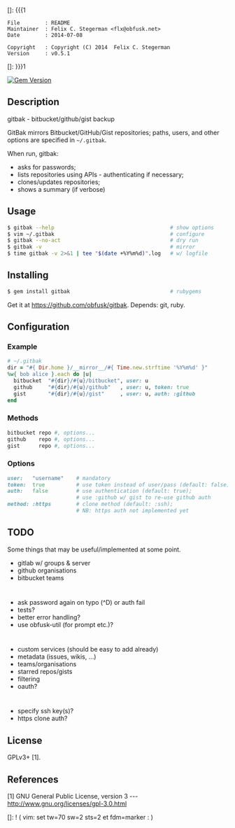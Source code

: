 []: {{{1

    File        : README
    Maintainer  : Felix C. Stegerman <flx@obfusk.net>
    Date        : 2014-07-08

    Copyright   : Copyright (C) 2014  Felix C. Stegerman
    Version     : v0.5.1

[]: }}}1

[![Gem Version](https://badge.fury.io/rb/gitbak.png)](https://rubygems.org/gems/gitbak)

## Description

  gitbak - bitbucket/github/gist backup

  GitBak mirrors Bitbucket/GitHub/Gist repositories; paths, users, and
  other options are specified in `~/.gitbak`.

  When run, gitbak:

  * asks for passwords;
  * lists repositories using APIs - authenticating if necessary;
  * clones/updates repositories;
  * shows a summary (if verbose)

## Usage

```bash
$ gitbak --help                                     # show options
$ vim ~/.gitbak                                     # configure
$ gitbak --no-act                                   # dry run
$ gitbak -v                                         # mirror
$ time gitbak -v 2>&1 | tee "$(date +%Y%m%d)".log   # w/ logfile
```

## Installing

```bash
$ gem install gitbak                                # rubygems
```

  Get it at https://github.com/obfusk/gitbak.  Depends: git, ruby.

## Configuration

### Example

```ruby
# ~/.gitbak
dir = "#{ Dir.home }/__mirror__/#{ Time.new.strftime '%Y%m%d' }"
%w{ bob alice }.each do |u|
  bitbucket  "#{dir}/#{u}/bitbucket", user: u
  github     "#{dir}/#{u}/github"   , user: u, token: true
  gist       "#{dir}/#{u}/gist"     , user: u, auth: :github
end
```

### Methods

```ruby
bitbucket repo #, options...
github    repo #, options...
gist      repo #, options...
```

### Options

```ruby
user:   "username"    # mandatory
token:  true          # use token instead of user/pass (default: false)
auth:   false         # use authentication (default: true);
                      # use :github w/ gist to re-use github auth
method: :https        # clone method (default: :ssh);
                      # NB: https auth not implemented yet
```

## TODO

  Some things that may be useful/implemented at some point.

  * gitlab w/ groups & server
  * github organisations
  * bitbucket teams

#

  * ask password again on typo (^D) or auth fail
  * tests?
  * better error handling?
  * use obfusk-util (for prompt etc.)?

#

  * custom services (should be easy to add already)
  * metadata (issues, wikis, ...)
  * teams/organisations
  * starred repos/gists
  * filtering
  * oauth?

#

  * specify ssh key(s)?
  * https clone auth?

## License

  GPLv3+ [1].

## References

  [1] GNU General Public License, version 3
  --- http://www.gnu.org/licenses/gpl-3.0.html

[]: ! ( vim: set tw=70 sw=2 sts=2 et fdm=marker : )
